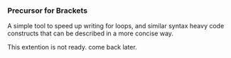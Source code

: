### Precursor for Brackets
A simple tool to speed up writing for loops, and similar syntax heavy code constructs that can be described in a more concise way.  
  
This extention is not ready. come back later.